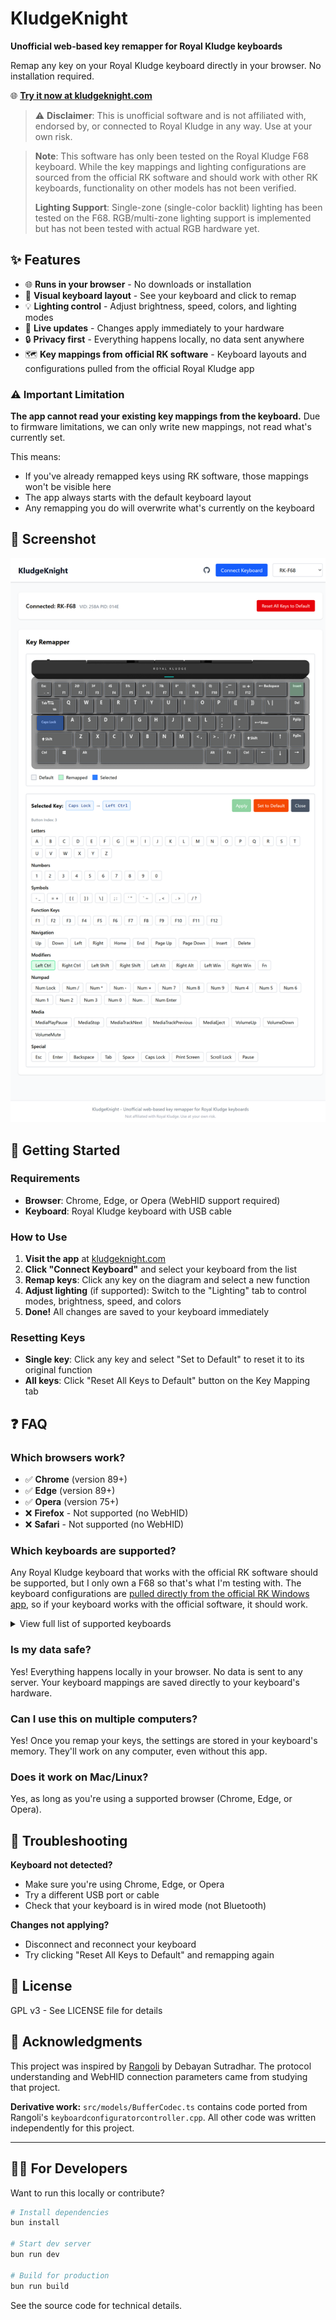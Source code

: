 # KludgeKnight

**Unofficial web-based key remapper for Royal Kludge keyboards**

Remap any key on your Royal Kludge keyboard directly in your browser. No installation required.

🌐 **[Try it now at kludgeknight.com](https://www.kludgeknight.com/)**

> ⚠️ **Disclaimer**: This is unofficial software and is not affiliated with, endorsed by, or connected to Royal Kludge in any way. Use at your own risk.

> **Note**: This software has only been tested on the Royal Kludge F68 keyboard. While the key mappings and lighting configurations are sourced from the official RK software and should work with other RK keyboards, functionality on other models has not been verified.
>
> **Lighting Support**: Single-zone (single-color backlit) lighting has been tested on the F68. RGB/multi-zone lighting support is implemented but has not been tested with actual RGB hardware yet.

## ✨ Features

- 🌐 **Runs in your browser** - No downloads or installation
- 🎹 **Visual keyboard layout** - See your keyboard and click to remap
- 💡 **Lighting control** - Adjust brightness, speed, colors, and lighting modes
- 🔄 **Live updates** - Changes apply immediately to your hardware
- 🔒 **Privacy first** - Everything happens locally, no data sent anywhere
- 🗺️ **Key mappings from official RK software** - Keyboard layouts and configurations pulled from the official Royal Kludge app

### ⚠️ Important Limitation

**The app cannot read your existing key mappings from the keyboard.** Due to firmware limitations, we can only write new mappings, not read what's currently set.

This means:
- If you've already remapped keys using RK software, those mappings won't be visible here
- The app always starts with the default keyboard layout
- Any remapping you do will overwrite what's currently on the keyboard

## 📸 Screenshot

![KludgeKnight Screenshot](screenshot.png)

## 🚀 Getting Started

### Requirements

- **Browser**: Chrome, Edge, or Opera (WebHID support required)
- **Keyboard**: Royal Kludge keyboard with USB cable

### How to Use

1. **Visit the app** at [kludgeknight.com](https://www.kludgeknight.com/)
2. **Click "Connect Keyboard"** and select your keyboard from the list
3. **Remap keys**: Click any key on the diagram and select a new function
4. **Adjust lighting** (if supported): Switch to the "Lighting" tab to control modes, brightness, speed, and colors
5. **Done!** All changes are saved to your keyboard immediately

### Resetting Keys

- **Single key**: Click any key and select "Set to Default" to reset it to its original function
- **All keys**: Click "Reset All Keys to Default" button on the Key Mapping tab

## ❓ FAQ

### Which browsers work?

- ✅ **Chrome** (version 89+)
- ✅ **Edge** (version 89+)
- ✅ **Opera** (version 75+)
- ❌ **Firefox** - Not supported (no WebHID)
- ❌ **Safari** - Not supported (no WebHID)

### Which keyboards are supported?

Any Royal Kludge keyboard that works with the official RK software should be supported, but I only own a F68 so that's what I'm testing with. The keyboard configurations are [pulled directly from the official RK Windows app](https://github.com/vinc3m1/rk-web/tree/main/public/rk/Dev), so if your keyboard works with the official software, it should work.

<details>
<summary>View full list of supported keyboards</summary>

- RK-G68 Keyboard
- RK-61 Keyboard
- RK100RGB Keyboard
- RK84RGB Keyboard
- RK857 Keyboard
- RK68RGB Bluetooth Dual Mode
- RK71RGB Keyboard
- RK68Plus Keyboard
- RK71RGB Wireless
- RK61RGB Wired Keyboard
- RK100RGB Wireless Keyboard
- RK71RGB Wired Keyboard
- RK87RGB Keyboard
- RK987RGB
- RK987RGB Wired Keyboard
- RK61RGB ISO Return Keyboard
- RK-G68RGB-UK Keyboard
- RK68RGB Wired Keyboard
- G68RGB ISO Return Keyboard
- RK61 RGB Bluetooth Dual Mode
- RK100PRO Keyboard
- RK98 RGB Keyboard
- 68RGB Wired Keyboard
- G87RGB Wired Keyboard
- RK87T RGBWired Keyboard
- G87RGB Wired Keyboard
- RK96 RGB Keyboard
- RK87 Keyboard
- RK61RGB ISO ReturnWired
- RK68Pro Keyboard
- RK68ISO Return Keyboard
- RK750-100RGB Keyboard
- RK896 Keyboard
- RK98-100KRGB N Keyboard
- K87RGB N Keyboard
- RK87RGB N Wired Keyboard
- RK920RGB Keyboard
- RK858  61   Keyboard
- RK98Wired-100KRGB Keyboard
- RK98Wired-100K N RGB Keyboard
- RK61RGB N Keyboard
- RK84N RGB Keyboard
- RK100RGB N Keyboard
- RK61RGB N ISO Return Keyboard
- RK71RGB N Wired Keyboard
- RK883RGB N Wired Keyboard
- RK71RGB N BT Keyboard
- G68 Keyboard
- RK61 Keyboard
- RK100 Keyboard
- RK857 Single
- RK68 Bluetooth Dual Mode
- RK71 Keyboard
- RK71 Bluetooth Dual Mode
- RK-68Plus
- RK987 Single Color
- RK96 Keyboard
- RK SINK104 Keyboard
- RK61 Bluetooth Dual Mode
- RK960 Keyboard
- RK61ISO Return Keyboard
- RK87(882) Keyboard
- RK87(882) Wired Keyboard
- RK932 Keyboard
- RK68 a switch Keyboard
- RK89 Keyboard
- RK857 Single
- RK92RGB N Keyboard
- RK89RGB Keyboard
- RK84Pro N RGB Keyboard
- RK61 N RGB Bluetooth Dual Mode
- RK Round RGB Keyboard
- RK-H87RGB Keyboard
- RK84 RGB ISO Return Keyboard
- RK61plus RGB Keyboard
- RK61 N RGB Bluetooth Dual Mode
- RK-R87RGB Wired Keyboard
- RK-R87 Wired Keyboard
- RK987RGB N  Keyboard
- RKG68RGB N Keyboard
- RK68plus RGB N Keyboard
- RK68RGB N Bluetooth Dual Mode
- RK68 N ISO Return Keyboard Bluetooth
- RK71RGB N Keyboard
- RK-H81RGB
- RK84RGB N Wired Keyboard
- RK68RGB N Wired Keyboard
- RK987RGB 2.4G N Keyboard
- RK937RGB Wired Keyboaed
- RK-R104 Single
- RK-R104 RGB
- R87RGB
- RK104 RGB Wired
- RK61RGB N Wired Keyboard
- RK87RGB ISO Return Keyboard
- RK932RGB Keyboard
- RK-R87S
- RK-S87 RGB Wired Keyboard
- RK-S87 RGB Keyboard
- RKG68 RGB N Wired Keyboard
- RK-H81RGB-N
- RK-M75
- R98-RGB2.0
- RK868RGB Wired keyboard
- RK932RGB
- RK-G98
- R75RGB
- RK-R75
- R75RGB wired
- RK98 Single Color Wired
- RK-M75RGB New layout
- RK98 Single three-mode
- RK-S75RGB
- RK-G98 Single three-mode
- RK-H81RGB-N
- RK SPLIT70 three-mode
- RK-R65RGB
- RK-M75 ISO Return Keyboard
- RK S98RGB
- RK-R104
- RK-F68
- RK-S108RGB
- RK-R65RGB Wired Keyboard
- RK-R75RGBSingle mode
- RK98RGB ISO Keyboard
- RK-R65RGBSingle mode
- RK-M75N ISO Return Keyboard
- RK-R75 ISO Return Keyboard
- RK-S98RGB-New
- R65RGB ISO Keyboard
- RK104 RGB three-mode
- RK S85
- R87PRO
- RK 61
- RK N80
- RK M87
- R87PRO
- RK-S98RGB ISO Return Keyboard
- RK96 ISO Return Keyboard
- RK61plus ISO Return Keyboard
- R87PRO
- Sink87G
- RK N99
- RK F75 three-mode
- RK F75 Wired
- RK F75 three-mode
- RK M87 ISO Return Keyboard
- RK-R87 Wired Keyboard
- RK F75 Wired
- RK-R87 Wired Keyboard
- RK-S70 DE Keyboard
- RK M87 Keyboard
- RK T75
- RK L75 three-mode
- RK-R75 Keyboard
- RK-R65 Keyboard
- RK S85 ISO Return Keyboard
- M65
- RK L98 three-mode
- M70
- RK L75 Keyboard
- RK M65 Keyboard
- RK M70 Keyboard
- R98Pro Keyboard
- R98Pro Keyboard
- X87 Keyboard
- R98Pro Keyboard
- RK S108 Keyboard
- RK X87 Keyboard
- RK A70 Keyboard
- RK F99
- R98Pro DE Keyboard
- R98Pro FR Keyboard
- RK-S70 Keyboard
- RK-S70 FR Keyboard
- RK M70 DE Keyboard
- RK M70 FR Keyboard
- RK-S98 DE Keyboard
- R98Pro Keyboard
- RK M100 Keyboard
- RK M65 FR Keyboard
- RK M65 DE Keyboard
- RK-S98 TH Keyboard
- RK-S98 RU Keyboard
- RK-S98 Keyboard
- RK-S98 ES Keyboard
- RK G98 Keyboard
- RK100 Keyboard
- RK-S98 Keyboard
- RK-S98 Keyboard
- RK-S98 FR Keyboard
- RK A72 Keyboard
- RK L75 RU Keyboard
- RK L75 TH Keyboard

</details>

### Is my data safe?

Yes! Everything happens locally in your browser. No data is sent to any server. Your keyboard mappings are saved directly to your keyboard's hardware.

### Can I use this on multiple computers?

Yes! Once you remap your keys, the settings are stored in your keyboard's memory. They'll work on any computer, even without this app.

### Does it work on Mac/Linux?

Yes, as long as you're using a supported browser (Chrome, Edge, or Opera).

## 🐛 Troubleshooting

**Keyboard not detected?**
- Make sure you're using Chrome, Edge, or Opera
- Try a different USB port or cable
- Check that your keyboard is in wired mode (not Bluetooth)

**Changes not applying?**
- Disconnect and reconnect your keyboard
- Try clicking "Reset All Keys to Default" and remapping again

## 📄 License

GPL v3 - See LICENSE file for details

## 🙏 Acknowledgments

This project was inspired by [Rangoli](https://github.com/rnayabed/rangoli) by Debayan Sutradhar. The protocol understanding and WebHID connection parameters came from studying that project.

**Derivative work:** `src/models/BufferCodec.ts` contains code ported from Rangoli's `keyboardconfiguratorcontroller.cpp`. All other code was written independently for this project.

---

## 👨‍💻 For Developers

Want to run this locally or contribute?

```bash
# Install dependencies
bun install

# Start dev server
bun run dev

# Build for production
bun run build
```

See the source code for technical details.
